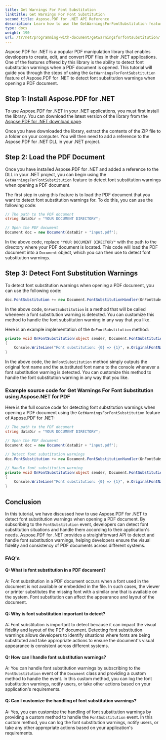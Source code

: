 ```yaml
---
title: Get Warnings For Font Substitution
linktitle: Get Warnings For Font Substitution
second_title: Aspose.PDF for .NET API Reference
description: Learn how to use the GetWarningsForFontSubstitution feature of Aspose.PDF for .NET to detect font substitution warnings when opening a PDF document.
type: docs
weight: 190
url: /tr/net/programming-with-document/getwarningsforfontsubstitution/
---
```

Aspose.PDF for .NET is a popular PDF manipulation library that enables developers to create, edit, and convert PDF files in their .NET applications. One of the features offered by this library is the ability to detect font substitution warnings when a PDF document is opened. This tutorial will guide you through the steps of using the `GetWarningsForFontSubstitution` feature of Aspose.PDF for .NET to detect font substitution warnings when opening a PDF document.

## Step 1: Install Aspose.PDF for .NET

To use Aspose.PDF for .NET in your .NET applications, you must first install the library. You can download the latest version of the library from the [Aspose.PDF for .NET download page](https://relases.aspose.com/pdf/net).

Once you have downloaded the library, extract the contents of the ZIP file to a folder on your computer. You will then need to add a reference to the Aspose.PDF for .NET DLL in your .NET project.

## Step 2: Load the PDF Document

Once you have installed Aspose.PDF for .NET and added a reference to the DLL in your .NET project, you can begin using the `GetWarningsForFontSubstitution` feature to detect font substitution warnings when opening a PDF document.

The first step in using this feature is to load the PDF document that you want to detect font substitution warnings for. To do this, you can use the following code:

```csharp
// The path to the PDF document
string dataDir = "YOUR DOCUMENT DIRECTORY";

// Open the PDF document
Document doc = new Document(dataDir + "input.pdf");
```

In the above code, replace `"YOUR DOCUMENT DIRECTORY"` with the path to the directory where your PDF document is located. This code will load the PDF document into a `Document` object, which you can then use to detect font substitution warnings.

## Step 3: Detect Font Substitution Warnings

To detect font substitution warnings when opening a PDF document, you can use the following code:

```csharp
doc.FontSubstitution += new Document.FontSubstitutionHandler(OnFontSubstitution);
```

In the above code, `OnFontSubstitution` is a method that will be called whenever a font substitution warning is detected. You can customize this method to handle the font substitution warning in any way that you like.

Here is an example implementation of the `OnFontSubstitution` method:

```csharp
private void OnFontSubstitution(object sender, Document.FontSubstitutionEventArgs e)
{
    Console.WriteLine("Font substitution: {0} => {1}", e.OriginalFontName, e.SubstitutedFontName);
}
```

In the above code, the `OnFontSubstitution` method simply outputs the original font name and the substituted font name to the console whenever a font substitution warning is detected. You can customize this method to handle the font substitution warning in any way that you like.

### Example source code for Get Warnings For Font Substitution using Aspose.NET for PDF

Here is the full source code for detecting font substitution warnings when opening a PDF document using the `GetWarningsForFontSubstitution` feature of Aspose.PDF for .NET:

```csharp
// The path to the PDF document
string dataDir = "YOUR DOCUMENT DIRECTORY";

// Open the PDF document
Document doc = new Document(dataDir + "input.pdf");

// Detect font substitution warnings
doc.FontSubstitution += new Document.FontSubstitutionHandler(OnFontSubstitution);

// Handle font substitution warning
private void OnFontSubstitution(object sender, Document.FontSubstitutionEventArgs e)
{
    Console.WriteLine("Font substitution: {0} => {1}", e.OriginalFontName, e.SubstitutedFontName);
}
```

## Conclusion

In this tutorial, we have discussed how to use Aspose.PDF for .NET to detect font substitution warnings when opening a PDF document. By subscribing to the `FontSubstitution` event, developers can detect font substitution situations and handle them according to their application's needs. Aspose.PDF for .NET provides a straightforward API to detect and handle font substitution warnings, helping developers ensure the visual fidelity and consistency of PDF documents across different systems.

### FAQ's

#### Q: What is font substitution in a PDF document?

A: Font substitution in a PDF document occurs when a font used in the document is not available or embedded in the file. In such cases, the viewer or printer substitutes the missing font with a similar one that is available on the system. Font substitution can affect the appearance and layout of the document.

#### Q: Why is font substitution important to detect?

A: Font substitution is important to detect because it can impact the visual fidelity and layout of the PDF document. Detecting font substitution warnings allows developers to identify situations where fonts are being substituted and take appropriate actions to ensure the document's visual appearance is consistent across different systems.

#### Q: How can I handle font substitution warnings?

A: You can handle font substitution warnings by subscribing to the `FontSubstitution` event of the `Document` class and providing a custom method to handle the event. In this custom method, you can log the font substitution warnings, notify users, or take other actions based on your application's requirements.

#### Q: Can I customize the handling of font substitution warnings?

A: Yes, you can customize the handling of font substitution warnings by providing a custom method to handle the `FontSubstitution` event. In this custom method, you can log the font substitution warnings, notify users, or take any other appropriate actions based on your application's requirements.